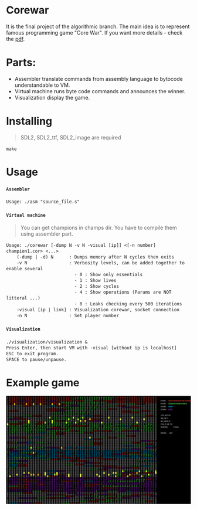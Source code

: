 # Corewar
It is the final project of the algorithmic branch. The main idea is to represent famous programming game "Core War".
If you want more details - check the [pdf](readmeResources/corewar.en.pdf). 

# Parts:
- Assembler translate commands from assembly language to bytocode understandable to VM.
- Virtual machine runs byte code commands and announces the winner.
- Visualization display the game.

# Installing
> SDL2, SDL2_ttf, SDL2_image are required
```
make
```

# Usage
#### `Assembler`

```
Usage: ./asm "source_file.s"
```

#### `Virtual machine`
>You can get champions in champs dir. You have to compile them using assembler part.

```
Usage: ./corewar [-dump N -v N -visual [ip]] <[-n number] champion1.cor> <...>
    (-dump | -d) N      : Dumps memory after N cycles then exits
    -v N                : Verbosity levels, can be added together to enable several
                          - 0 : Show only essentials
                          - 1 : Show lives
                          - 2 : Show cycles
                          - 4 : Show operations (Params are NOT litteral ...)
                          - 8 : Leaks checking every 500 iterations
    -visual [ip | link] : Visualization corewar, socket connection
    -n N                : Set player number
```

#### `Visualization`

```
./visualization/visualization &
Press Enter, then start VM with -visual [without ip is localhost]
ESC to exit program.
SPACE to pause/unpause.
```

# Example game

![alt text](readmeResources/visualizationExample.png)
